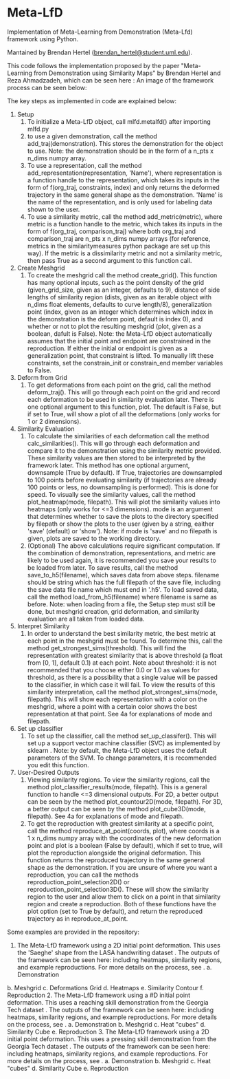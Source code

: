 # Meta-LfD
Implementation of Meta-Learning from Demonstration (Meta-Lfd) framework using Python.
 
Mantained by Brendan Hertel (brendan_hertel@student.uml.edu).
 
This code follows the implementation proposed by the paper "Meta-Learning from Demonstration using Similarity Maps" by Brendan Hertel and Reza Ahmadzadeh, which can be seen here : <insert link>
An image of the framework process can be seen below:
<insert Meta-LfD framework image here>

The key steps as implemented in code are explained below:
1. Setup
   1. To initialize a Meta-LfD object, call mlfd.metalfd() after importing mlfd.py
   1. to use a given demonstration, call the method add_traj(demonstration). This stores the demonstration for the object to use. Note: the demonstration should be in the form of a n_pts x n_dims numpy array.
   1. To use a representation, call the method add_representation(representation, 'Name'), where representation is a function handle to the representation, which takes its inputs in the form of f(org_traj, constraints, index) and only returns the deformed trajectory in the same general shape as the demonstration. 'Name' is the name of the representation, and is only used for labeling data shown to the user.
   1. To use a similarity metric, call the method add_metric(metric), where metric is a function handle to the metric, which takes its inputs in the form of f(org_traj, comparison_traj) where both org_traj and comparison_traj  are n_pts x n_dims numpy arrays (for reference, metrics in the similaritymeasures python package <insert link> are set up this way). If the metric is a dissimilarity metric and not a similarity metric, then pass True as a second argument to this function call.
1. Create Meshgrid
   1. To create the meshgrid call the method create_grid(). This function has many optional inputs, such as the point density of the grid (given_grid_size, given as an integer, defaults to 9), distance of side lengths of similarity region (dists, given as an iterable object with n_dims float elements, defaults to curve length/8), generalization point (index, given as an integer which determines which index in the demonstration is the deform point, default is index 0), and whether or not to plot the resulting meshgrid (plot, given as a boolean, dafult is False). Note: the Meta-LfD object automatically assumes that the initial point and endpoint are constrained in the reproduction. If either the initial or endpoint is given as a generalization point, that constraint is lifted. To manually lift these constraints, set the constrain_init or constrain_end member variables to False.
1. Deform from Grid
   1. To get deformations from each point on the grid, call the method deform_traj(). This will go through each point on the grid and record each deformation to be used in similarity evaluation later. There is one optional argument to this function, plot. The default is False, but if set to True, will show a plot of all the deformations (only works for 1 or 2 dimensions).
1. Similarity Evaluation
   1. To calculate the similarities of each deformation call the method calc_similarities(). This will go through each deformation and compare it to the demonstration using the similarity metric provided. These similarity values are then stored to be interpreted by the framework later. This method has one optional argument, downsample (True by default). If True, trajectories are downsampled to 100 points before evaluating similarity (if trajectories are already 100 points or less, no downsampling is performed). This is done for speed. To visually see the similarity values, call the method plot_heatmap(mode, filepath). This will plot the similarity values into heatmaps (only works for <=3 dimensions). mode is an argument that determines whether to save the plots to the directory specified by filepath or show the plots to the user (given by a string, eaither 'save' (default) or 'show'). Note: if mode is 'save' and no filepath is given, plots are saved to the working directory.
   1. (Optional) The above calculations require significant computation. If the combination of demonstration, representations, and metric are likely to be used again, it is recommended you save your results to be loaded from later. To save results, call the method save_to_h5(filename), which saves data from above steps. filename should be string which has the full filepath of the save file, including the save data file name which must end in '.h5'. To load saved data, call the method load_from_h5(filename) where filename is same as before. Note: when loading from a file, the Setup step must still be done, but meshgrid creation, grid deformation, and similarity evaluation are all taken from loaded data.
1. Interpret Similarity
   1. In order to understand the best similarity metric, the best metric at each point in the meshgrid must be found. To determine this, call the method get_strongest_sims(threshold). This will find the representation with greatest similarity that is above threshold (a float from [0, 1], default 0.1) at each point. Note about threshold: it is not recommended that you choose either 0.0 or 1.0 as values for threshold, as there is a possibility that a single value will be passed to the classifier, in which case it will fail. To view the results of this similarity interpretation, call the method plot_strongest_sims(mode, filepath). This will show each representation with a color on the meshgrid, where a point with a certain color shows the best representation at that point. See 4a for explanations of mode and filepath.
1. Set up classifier
   1. To set up the classifier, call the method set_up_classifer(). This will set up a support vector machine classifier (SVC) as implemented by sklearn <insert link>. Note: by default, the Meta-LfD object uses the default parameters of the SVM. To change parameters, it is recommended you edit this function.
1. User-Desired Outputs
   1. Viewing similarity regions. To view the similarity regions, call the method plot_classifier_results(mode, filepath). This is a general function to handle <=3 dimensional outputs. For 2D, a better output can be seen by the method plot_countour2D(mode, filepath). For 3D, a better output can be seen by the method plot_cube3D(mode, filepath). See 4a for explanations of mode and filepath.
   1. To get the reproduction with greatest similarity at a specific point, call the method reproduce_at_point(coords, plot), where coords is a 1 x n_dims numpy array with the coordinates of the new deformation point and plot is a boolean (False by default), which if set to true, will plot the reproduction alongside the original deformation. This function returns the reproduced trajectory in the same general shape as the demonstration. If you are unsure of where you want a reproduction, you can call the methods reproduction_point_selection2D() or reproduction_point_selection3D(). These will show the similarity region to the user and allow them to click on a point in that similarity region and create a reproduction. Both of these functions have the plot option (set to True by default), and return the reproduced trajectory as in reproduce_at_point.
 
Some examples are provided in the repository:
1. The Meta-LfD framework using a 2D initial point deformation. This uses the 'Saeghe' shape from the LASA handwriting dataset <insert link>. The outputs of the framework can be seen here: <insert fpath link> including heatmaps, similarity regions, and example reproductions. For more details on the process, see <link to example.py>.
 a. Demonstration
<insert image>
 b. Meshgrid
<insert image>
 c. Deformations Grid
<insert image>
 d. Heatmaps
<insert images>
 e. Similarity Contour
<insert image>
 f. Reproduction
<insert image>
2. The Meta-LfD framework using a #D initial point deformation. This uses a reaching skill demonstration from the Georgia Tech dataset <insert link>. The outputs of the framework can be seen here: <insert fpath link> including heatmaps, similarity regions, and example reproductions. For more details on the process, see <link to example.py>.
 a. Demonstration
<insert image>
 b. Meshgrid
<insert image>
 c. Heat "cubes"
<insert images>
 d. Similarity Cube
<insert image>
 e. Reproduction
<insert image>
3. The Meta-LfD framework using a 2D initial point deformation. This uses  a pressing skill demonstration from the Georgia Tech dataset <insert link>. The outputs of the framework can be seen here: <insert fpath link> including heatmaps, similarity regions, and example reproductions. For more details on the process, see <link to example.py>.
 a. Demonstration
<insert image>
 b. Meshgrid
<insert image>
 c. Heat "cubes"
<insert images>
 d. Similarity Cube
<insert image>
 e. Reproduction
<insert image>
